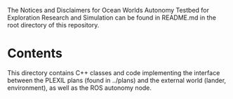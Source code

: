 The Notices and Disclaimers for Ocean Worlds Autonomy Testbed for Exploration
Research and Simulation can be found in README.md in the root directory of
this repository.

Contents
========

This directory contains C++ classes and code implementing the interface between
the PLEXIL plans (found in ../plans) and the external world (lander,
environment), as well as the ROS autonomy node.

